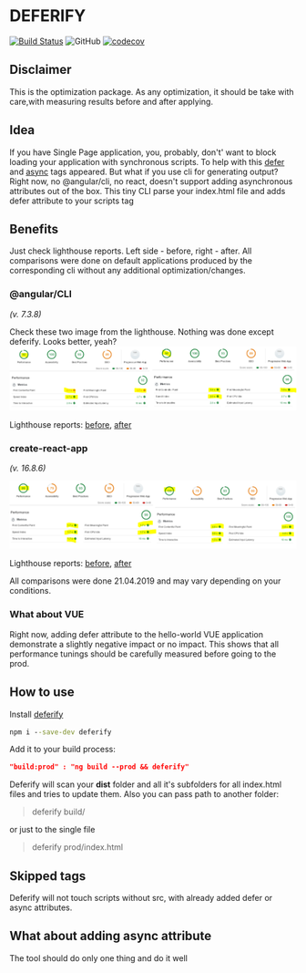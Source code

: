 # DEFERIFY

[![Build Status](https://travis-ci.org/Drag13/deferify.svg?branch=master)](https://travis-ci.org/Drag13/deferify) ![GitHub](https://img.shields.io/github/license/drag13/deferify.svg) [![codecov](https://codecov.io/gh/Drag13/deferify/branch/multiple-folders/graph/badge.svg)](https://codecov.io/gh/Drag13/deferify)

## Disclaimer

This is the optimization package. As any optimization, it should be take with care,with measuring results before and after applying.

## Idea

If you have Single Page application, you, probably, don't' want to block loading your application with synchronous scripts. To help with this [defer](https://www.w3schools.com/tags/att_script_defer.asp) and [async](https://www.w3schools.com/tags/att_script_async.asp) tags appeared. But what if you use cli for generating output? Right now, no @angular/cli, no react, doesn't support adding asynchronous attributes out of the box. This tiny CLI parse your index.html file and adds defer attribute to your scripts tag

## Benefits

Just check lighthouse reports. Left side - before, right - after. All comparisons were done on default applications produced by the corresponding cli without any additional optimization/changes.

### @angular/CLI

*(v. 7.3.8)*

Check these two image from the lighthouse. Nothing was done except deferify. Looks better, yeah?
![lighthouse comparsion for angular/cli](https://raw.githubusercontent.com/Drag13/deferify/master/readme/comparsion-angular.PNG)

Lighthouse reports: [before](https://raw.githubusercontent.com/Drag13/deferify/master/readme/lighthouse-angular-before.json), [after](https://raw.githubusercontent.com/Drag13/deferify/master/readme/lighthouse-angular-after.json)

### create-react-app

*(v. 16.8.6)*

![lighthouse comparsion for create-react-app](https://raw.githubusercontent.com/Drag13/deferify/master/readme/comparsion-react.PNG)

Lighthouse reports: [before](https://raw.githubusercontent.com/Drag13/deferify/master/readme/lighthouse-react-before.json), [after](https://raw.githubusercontent.com/Drag13/deferify/master/readme/lighthouse-react-after.json)

All comparisons were done 21.04.2019 and may vary depending on your conditions.

### What about VUE

Right now, adding defer attribute to the hello-world VUE application demonstrate a slightly negative impact or no impact. This shows that all performance tunings should be carefully measured before going to the prod.

## How to use

Install [deferify](https://www.npmjs.com/package/deferify)

```cmd
npm i --save-dev deferify
```

Add it to your build process:

```json
"build:prod" : "ng build --prod && deferify"
```

Deferify will scan your **dist** folder and all it's subfolders for all index.html files and tries to update them. Also you can pass path to another folder:

> deferify build/

or just to the single file

> deferify prod/index.html

## Skipped tags

Deferify will not touch scripts without src, with already added defer or async attributes.

## What about adding async attribute

The tool should do only one thing and do it well
